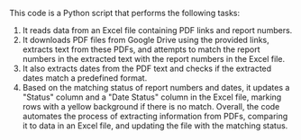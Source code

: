 This code is a Python script that performs the following tasks:
1. It reads data from an Excel file containing PDF links and report numbers.
2. It downloads PDF files from Google Drive using the provided links, extracts text from these PDFs, and attempts to match the report numbers in the extracted text with the report numbers in the Excel file.
3. It also extracts dates from the PDF text and checks if the extracted dates match a predefined format.
4. Based on the matching status of report numbers and dates, it updates a "Status" column and a "Date Status" column in the Excel file, marking rows with a yellow background if there is no match.
Overall, the code automates the process of extracting information from PDFs, comparing it to data in an Excel file, and updating the file with the matching status.

